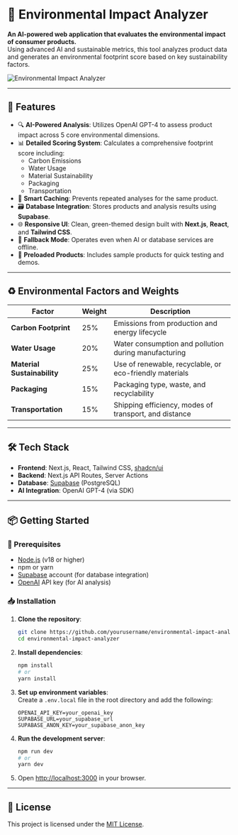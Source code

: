 # 🌱 Environmental Impact Analyzer

**An AI-powered web application that evaluates the environmental impact of consumer products.**  
Using advanced AI and sustainable metrics, this tool analyzes product data and generates an environmental footprint score based on key sustainability factors.

![Environmental Impact Analyzer](https://github.com/yourusername/environmental-impact-analyzer/raw/main/public/screenshot.png)

---

## 🚀 Features

- 🔍 **AI-Powered Analysis**: Utilizes OpenAI GPT-4 to assess product impact across 5 core environmental dimensions.
- 📊 **Detailed Scoring System**: Calculates a comprehensive footprint score including:
  - Carbon Emissions
  - Water Usage
  - Material Sustainability
  - Packaging
  - Transportation
- 🧠 **Smart Caching**: Prevents repeated analyses for the same product.
- 🗃️ **Database Integration**: Stores products and analysis results using **Supabase**.
- 🌐 **Responsive UI**: Clean, green-themed design built with **Next.js**, **React**, and **Tailwind CSS**.
- 🧪 **Fallback Mode**: Operates even when AI or database services are offline.
- 🎁 **Preloaded Products**: Includes sample products for quick testing and demos.

---

## ♻️ Environmental Factors and Weights

| Factor                | Weight | Description                                             |
|-----------------------|--------|---------------------------------------------------------|
| **Carbon Footprint**  | 25%    | Emissions from production and energy lifecycle         |
| **Water Usage**       | 20%    | Water consumption and pollution during manufacturing    |
| **Material Sustainability** | 25% | Use of renewable, recyclable, or eco-friendly materials |
| **Packaging**         | 15%    | Packaging type, waste, and recyclability               |
| **Transportation**    | 15%    | Shipping efficiency, modes of transport, and distance  |

---

## 🛠️ Tech Stack

- **Frontend**: Next.js, React, Tailwind CSS, [shadcn/ui](https://ui.shadcn.com)
- **Backend**: Next.js API Routes, Server Actions
- **Database**: [Supabase](https://supabase.io) (PostgreSQL)
- **AI Integration**: OpenAI GPT-4 (via SDK)

---

## 📦 Getting Started

### 🔧 Prerequisites

- [Node.js](https://nodejs.org/) (v18 or higher)
- npm or yarn
- [Supabase](https://supabase.io/) account (for database integration)
- [OpenAI](https://platform.openai.com/) API key (for AI analysis)

### 📥 Installation

1. **Clone the repository**:
   ```bash
   git clone https://github.com/yourusername/environmental-impact-analyzer.git
   cd environmental-impact-analyzer
   ```

2. **Install dependencies**:
   ```bash
   npm install
   # or
   yarn install
   ```

3. **Set up environment variables**:  
   Create a `.env.local` file in the root directory and add the following:
   ```env
   OPENAI_API_KEY=your_openai_key
   SUPABASE_URL=your_supabase_url
   SUPABASE_ANON_KEY=your_supabase_anon_key
   ```

4. **Run the development server**:
   ```bash
   npm run dev
   # or
   yarn dev
   ```

5. Open [http://localhost:3000](http://localhost:3000) in your browser.



---

## 📄 License

This project is licensed under the [MIT License](LICENSE).
